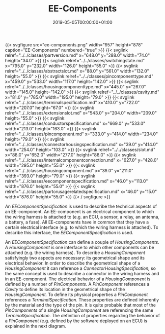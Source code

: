 ﻿---
title: EE-Components
toc: false
type: specs
date: "2019-05-05T00:00:00+01:00"
draft: false
menu:
  vec120:
    identifier: description-of-components/ee-components    
    parent: description-of-components
    weight: 1003010 

# Prev/next pager order (if `docs_section_pager` enabled in `params.toml`)
weight: 1003010
---
{{< svgfigure src="ee-components.png" width="957" height="878" caption="EE-Components" numbered="true" >}}
  {{< svglink relref="../../classes/partversion.md" x="648.0" y="288.0" width="74.0" height="34.0" >}}
  {{< svglink relref="../../classes/switchingstate.md" x="795.0" y="232.0" width="126.0" height="55.0" >}}
  {{< svglink relref="../../classes/abstractslot.md" x="88.0" y="561.0" width="132.0" height="55.0" >}}
  {{< svglink relref="../../classes/pincomponenttype.md" x="459.0" y="533.0" width="117.0" height="142.0" >}}
  {{< svglink relref="../../classes/housingcomponenttype.md" x="445.0" y="267.0" width="145.0" height="142.0" >}}
  {{< svglink relref="../../classes/cavity.md" x="81.0" y="785.0" width="195.0" height="79.0" >}}
  {{< svglink relref="../../classes/terminalspecification.md" x="410.0" y="722.0" width="207.0" height="67.0" >}}
  {{< svglink relref="../../classes/extensionslot.md" x="543.0" y="204.0" width="209.0" height="55.0" >}}
  {{< svglink relref="../../classes/conductorspecification.md" x="669.0" y="533.0" width="213.0" height="163.0" >}}
  {{< svglink relref="../../classes/pincomponent.md" x="333.0" y="414.0" width="234.0" height="79.0" >}}
  {{< svglink relref="../../classes/connectorhousingspecification.md" x="39.0" y="414.0" width="254.0" height="103.0" >}}
  {{< svglink relref="../../classes/slot.md" x="88.0" y="652.0" width="277.0" height="88.0" >}}
  {{< svglink relref="../../classes/internalcomponentconnection.md" x="627.0" y="428.0" width="295.0" height="55.0" >}}
  {{< svglink relref="../../classes/housingcomponent.md" x="39.0" y="211.0" width="393.0" height="79.0" >}}
  {{< svglink relref="../../classes/eecomponentspecification.md" x="46.0" y="113.0" width="876.0" height="55.0" >}}
  {{< svglink relref="../../classes/partorusagerelatedspecification.md" x="46.0" y="15.0" width="876.0" height="55.0" >}}
{{< / svgfigure >}}
<html>   <head>     </head>   <body>     <p> An <i>EEComponentSpecification </i>is used to describe the technical aspects of an EE-component. An EE-component is an electrical component to which the wiring harness is attached to (e.g. an ECU, a sensor, a relay, an antenna, a battery, a fuse). All EE-components have in common that they have a certain electrical interface (e.g. to which the wiring harness is attached). To describe this interface, the <i>EEComponentSpecification</i> is used.     </p>      <p> An <i>EEComponentSpecification </i>can define a couple of <i>HousingComponents. </i>A <i>HousingComponent </i>is one interface to which other components can be attached (e.g. the wiring harness). To describe a <i>HousingComponent </i>satisfyingly two aspects are necessary: its geometrical shape and its electrical behavior. In order to describe the geometrical shape of a <i>HousingComponent </i>it can reference a <i>ConnectorHousingSpecification, </i>so the same concept is used to describe a connector in the wiring harness and in an EE-component. The electrical behavior of a <i>HousingComponent </i>is defined by a number of <i>PinComponents.</i> A <i>PinComponent</i> references a <i>Cavity</i> to define its location in the geometrical shape of the <i>HousingComponent. </i>To define its physical properties a <i>PinComponent</i> references a <i>TerminalSpecification. </i>These properties are defined inherently by the material and the type of the pin. It is quite probable that most of the <i>PinComponents </i>of a single <i>HousingComponent</i> are referencing the same <i>TerminalSpecification</i>. The definition of properties regarding the behavior of a <i>PinComponent</i> (e.g. defined by the software deployed on an ECU) is explained in the next diagram.      </p>    </body> </html> 
